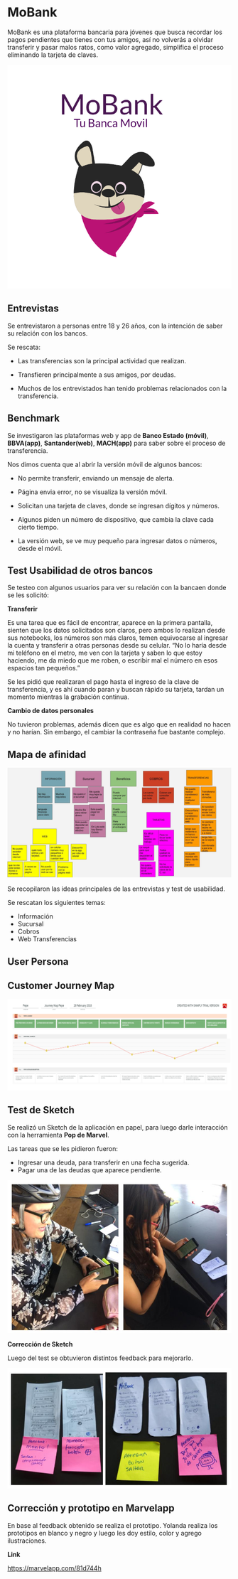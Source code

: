 # MoBank
MoBank es una plataforma bancaria para jóvenes que busca recordar los pagos pendientes que tienes con tus amigos, así no volverás a olvidar transferir y pasar malos ratos, como valor agregado,  simplifica el proceso eliminando la tarjeta de claves.

![](/img/ElMo.png)

## Entrevistas

Se entrevistaron a personas  entre 18 y 26 años, con la intención de saber su relación con los bancos.

Se rescata:

- Las transferencias son la principal actividad que realizan.

- Transfieren principalmente a sus amigos, por deudas.

- Muchos de los entrevistados han tenido problemas relacionados con la transferencia.

## Benchmark

Se investigaron las plataformas web y app de **Banco Estado (móvil)**, **BBVA(app)**, **Santander(web)**, **MACH(app)** para saber sobre el proceso de transferencia.

Nos dimos cuenta que al abrir la versión  móvil de algunos bancos:

- No permite transferir, enviando un mensaje de alerta.

- Página envia error, no se visualiza la versión móvil.

- Solicitan una tarjeta de claves, donde se ingresan dígitos y números.

- Algunos piden un número de dispositivo, que cambia la clave cada cierto tiempo.

- La versión web, se ve muy pequeño para ingresar datos o números, desde el móvil.


## Test Usabilidad de otros bancos

Se testeo con algunos usuarios para ver su relación con la bancaen donde se les solicitó:

**Transferir**

Es una tarea que es fácil de encontrar, aparece en la primera pantalla, sienten que los datos solicitados son claros, pero ambos lo realizan desde sus notebooks, los números son más claros, temen equivocarse al ingresar la cuenta  y transferir a otras personas desde su celular.
“No lo haría desde mi teléfono en el metro, me ven con la tarjeta y saben lo que estoy haciendo, me da miedo que me roben, o escribir mal el número en esos espacios tan pequeños.”

Se les pidió que realizaran el pago hasta el ingreso de la clave de transferencia, y es ahí cuando  paran y buscan rápido su tarjeta, tardan un momento mientras la grabación continua.

**Cambio de datos personales**

No tuvieron problemas, además dicen que es algo que en realidad no hacen y no harían. Sin embargo, el cambiar la contraseña fue bastante complejo.

## Mapa de afinidad

![](/img/Mapa-de-afinidad.jpg)

Se recopilaron las ideas principales de las entrevistas y test de usabilidad.

Se rescatan los siguientes temas:

- Información
- Sucursal
- Cobros
- Web Transferencias


## User Persona


## Customer Journey Map

![](/img/viaje-de-usuario.png)

## Test de Sketch

Se realizó un Sketch de la aplicación en papel, para luego darle interacción con la herramienta **Pop de Marvel**.

Las tareas que se les pidieron fueron:

- Ingresar una deuda, para transferir en una fecha sugerida.
- Pagar  una de las deudas que aparece pendiente.

![](/img/test-sketch.jpg)

**Corrección de Sketch**

Luego del test se obtuvieron distintos feedback para mejorarlo.

![](/img/feedback-sketch.jpg)

## Corrección y prototipo en Marvelapp

En base al feedback obtenido se realiza el prototipo. Yolanda realiza los prototipos en blanco y negro y luego les doy estilo, color y agrego ilustraciones.

**Link**

https://marvelapp.com/81d744h
